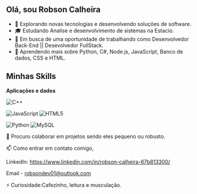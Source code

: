 ## Olá, sou Robson Calheira

- 🤔 Explorando novas tecnologias e desenvolvendo soluções de software.
- 🎓 Estudando Analise e desenvolvimento de sistemas na Estacio.
- 💼 Em busca de uma oportunidade de trabalhando como Desenvolvedor Back-End || Desevolvedor FullStack.
- 🌱 Aprendendo mais sobre Python, C#, Node.js, JavaScript, Banco de dados, CSS e HTML.

## Minhas Skills

**Aplicações e dados**

![C++](https://img.shields.io/badge/-C++-333333?style=flat&logo=C%2B%2B&logoColor=00599C)

![JavaScript](https://img.shields.io/badge/-JavaScript-333333?style=flat&logo=javascript)
![HTML5](https://img.shields.io/badge/-HTML5-333333?style=flat&logo=HTML5)

![Python](https://commons.wikimedia.org/wiki/File:Python-logo.png)
![MySQL](https://img.shields.io/badge/-MySQL-333333?style=flat&logo=mysql)

💞️ Procuro colaborar em projetos sendo eles pequeno ou robusto.

📫 Como entrar em contato comigo, 

LinkedIn: https://www.linkedin.com/in/robson-calheira-67b813300/

Email - robsondev01@outlook.com


⚡ Curiosidade:Cafezinho, leitura e musculação.


<!---
Robdev01/Robdev01 is a ✨ special ✨ repository because its `README.md` (this file) appears on your GitHub profile.
You can click the Preview link to take a look at your changes.
--->
